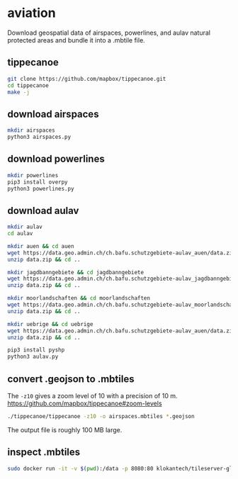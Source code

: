 # aviation
Download geospatial data of airspaces, powerlines, and aulav natural protected areas and bundle it into a .mbtile file.

## tippecanoe
```bash
git clone https://github.com/mapbox/tippecanoe.git
cd tippecanoe
make -j
```

## download airspaces

```bash
mkdir airspaces
python3 airspaces.py
```

## download powerlines

```bash
mkdir powerlines
pip3 install overpy
python3 powerlines.py
```

## download aulav

```bash
mkdir aulav
cd aulav

mkdir auen && cd auen
wget https://data.geo.admin.ch/ch.bafu.schutzgebiete-aulav_auen/data.zip
unzip data.zip && cd ..

mkdir jagdbanngebiete && cd jagdbanngebiete
wget https://data.geo.admin.ch/ch.bafu.schutzgebiete-aulav_jagdbanngebiete/data.zip 
unzip data.zip && cd ..

mkdir moorlandschaften && cd moorlandschaften
wget https://data.geo.admin.ch/ch.bafu.schutzgebiete-aulav_moorlandschaften/data.zip
unzip data.zip && cd ..

mkdir uebrige && cd uebrige
wget https://data.geo.admin.ch/ch.bafu.schutzgebiete-aulav_auen/data.zip
unzip data.zip && cd ..
```

```bash
pip3 install pyshp
python3 aulav.py
```

## convert .geojson to .mbtiles

The ```-z10``` gives a zoom level of 10 with a precision of 10 m. https://github.com/mapbox/tippecanoe#zoom-levels

```bash
./tippecanoe/tippecanoe -z10 -o airspaces.mbtiles *.geojson
```

The output file is roughly 100 MB large.

## inspect .mbtiles

```bash
sudo docker run -it -v $(pwd):/data -p 8080:80 klokantech/tileserver-gl airspaces.mbtiles
```
